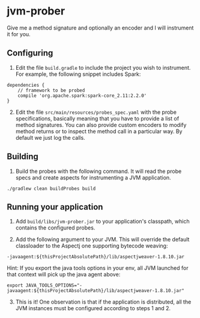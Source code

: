 # jvm-prober
Give me a method signature and optionally an encoder and I will instrument it for you.

## Configuring

1. Edit the file `build.gradle` to include the project you wish to instrument. For example, the following snippet includes Spark:
```
dependencies {
    // framework to be probed
    compile 'org.apache.spark:spark-core_2.11:2.2.0'
}
```

2. Edit the file `src/main/resources/probes_spec.yaml` with the probe specifications, basically meaning that you have to provide a list of method signatures.
You can also provide custom encoders to modify method returns or to inspect the method call in a particular way.
By default we just log the calls.

## Building

1. Build the probes with the following command. It will read the probe specs and create aspects for instrumenting a JVM application.
```
./gradlew clean buildProbes build
```

## Running your application

1. Add `build/libs/jvm-prober.jar` to your application's classpath, which contains the configured probes.

2. Add the following argument to your JVM. This will override the default classloader to the Aspectj one supporting bytecode weaving:

```
-javaagent:${thisProjectAbsolutePath}/lib/aspectjweaver-1.8.10.jar
```

Hint: If you export the java tools options in your env, all JVM launched for that context will pick up the java agent above:

```
export JAVA_TOOLS_OPTIONS="-javaagent:${thisProjectAbsolutePath}/lib/aspectjweaver-1.8.10.jar"
```

3. This is it! One observation is that if the application is distributed, all the JVM instances must be configured according to steps 1 and 2.
